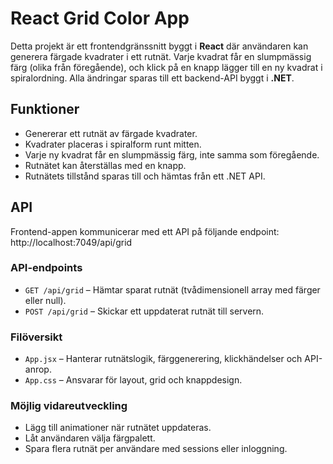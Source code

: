 # React Grid Color App

Detta projekt är ett frontendgränssnitt byggt i **React** där användaren kan generera färgade kvadrater i ett rutnät. Varje kvadrat får en slumpmässig färg (olika från föregående), och klick på en knapp lägger till en ny kvadrat i spiralordning. Alla ändringar sparas till ett backend-API byggt i **.NET**.

## Funktioner

- Genererar ett rutnät av färgade kvadrater.
- Kvadrater placeras i spiralform runt mitten.
- Varje ny kvadrat får en slumpmässig färg, inte samma som föregående.
- Rutnätet kan återställas med en knapp.
- Rutnätets tillstånd sparas till och hämtas från ett .NET API.

## API

Frontend-appen kommunicerar med ett API på följande endpoint: http://localhost:7049/api/grid

### API-endpoints

- `GET /api/grid` – Hämtar sparat rutnät (tvådimensionell array med färger eller null).
- `POST /api/grid` – Skickar ett uppdaterat rutnät till servern.

### Filöversikt

- `App.jsx` – Hanterar rutnätslogik, färggenerering, klickhändelser och API-anrop.
- `App.css` – Ansvarar för layout, grid och knappdesign.

### Möjlig vidareutveckling

- Lägg till animationer när rutnätet uppdateras.
- Låt användaren välja färgpalett.
- Spara flera rutnät per användare med sessions eller inloggning.
